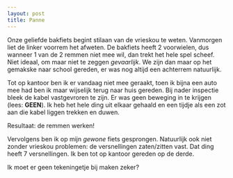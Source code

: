 ```yaml
---
layout: post
title: Panne
---
```

Onze geliefde bakfiets begint stilaan van de vrieskou te weten. Vanmorgen liet de linker voorrem het afweten. De bakfiets heeft 2 voorwielen, dus wanneer 1 van de 2 remmen niet mee wil, dan trekt het hele spel scheef. Niet ideaal, om maar niet te zeggen _gevaarlijk_. We zijn dan maar op het gemakske naar school gereden, er was nog altijd een achterrem natuurlijk.

Tot op kantoor ben ik er vandaag niet mee geraakt, toen ik bijna een auto mee had ben ik maar wijselijk terug naar huis gereden. Bij nader inspectie bleek de kabel vastgevroren te zijn. Er was geen beweging in te krijgen (lees: **GEEN**). Ik heb het hele ding uit elkaar gehaald en een tijdje als een zot aan die kabel liggen trekken en duwen. 

Resultaat: de remmen werken!

Vervolgens ben ik op mijn _gewone_ fiets gesprongen. Natuurlijk ook niet zonder vrieskou problemen: de versnellingen zaten/zitten vast. Dat ding heeft 7 versnellingen. Ik ben tot op kantoor gereden op de derde.

Ik moet er geen tekeningetje bij maken zeker?